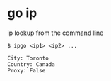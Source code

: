 # go ip

ip lookup from the command line

```shell
$ ipgo <ip1> <ip2> ...

City: Toronto
Country: Canada
Proxy: False
```